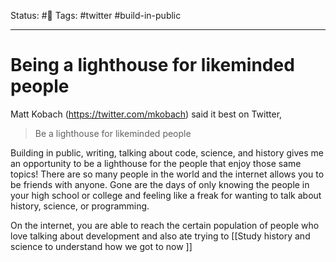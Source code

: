 Status: #🌱
Tags: #twitter #build-in-public 
***
# Being a lighthouse for likeminded people
Matt Kobach (https://twitter.com/mkobach) said it best on Twitter,
> Be a lighthouse for likeminded people

Building in public, writing, talking about code, science, and history gives me an opportunity to be a lighthouse for the people that enjoy those same topics! There are so many people in the world and the internet allows you to be friends with anyone. Gone are the days of only knowing the people in your high school or college and feeling like a freak for wanting to talk about history, science, or programming.

On the internet, you are able to reach the certain population of people who love talking about development and also ate trying to [[Study history and science to understand how we got to now ]]
